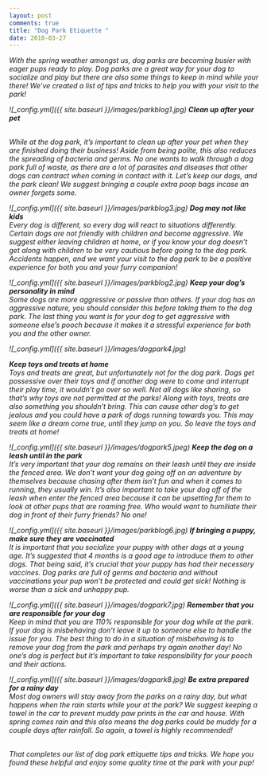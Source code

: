 ```yaml
---
layout: post
comments: true
title: "Dog Park Etiquette "
date: 2018-03-27
---
```

<i>With the spring weather amongst us, dog parks are becoming busier with eager pups ready to play. Dog parks are a great way for your dog to socialize and play but there are also some things to keep in mind while your there! We’ve created a list of tips and tricks to help you with your visit to the park!<i> 

![_config.yml]({{ site.baseurl }}/images/parkblog1.jpg)
**Clean up after your pet**

<br>While at the dog park, it’s important to clean up after your pet when they are finished doing their business! Aside from being polite, this also reduces the spreading of bacteria and germs. No one wants to walk through a dog park full of waste, as there are a lot of parasites and diseases that other dogs can contract when coming in contact with it. Let’s keep our dogs, and the park clean! We suggest bringing a couple extra poop bags incase an owner forgets some. 

![_config.yml]({{ site.baseurl }}/images/parkblog3.jpg)
**Dog may not like kids**
<br>Every dog is different, so every dog will react to situations differently. Certain dogs are not friendly with children and become aggressive. We suggest either leaving children at home, or if you know your dog doesn’t get along with children to be very cautious before going to the dog park. Accidents happen, and we want your visit to the dog park to be a positive experience for both you and your furry companion! 

![_config.yml]({{ site.baseurl }}/images/parkblog2.jpg)
**Keep your dog’s personality in mind** 
<br>Some dogs are more aggressive or passive than others. If your dog has an aggressive nature, you should consider this before taking them to the dog park. The last thing you want is for your dog to get aggressive with someone else’s pooch because it makes it a stressful experience for both you and the other owner. 

![_config.yml]({{ site.baseurl }}/images/dogpark4.jpg)

**Keep toys and treats at home**
<br>Toys and treats are great, but unfortunately not for the dog park. Dogs get possessive over their toys and if another dog were to come and interrupt their play time, it wouldn’t go over so well. Not all dogs like sharing, so that’s why toys are not permitted at the parks! Along with toys, treats are also something you shouldn’t bring. This can cause other dog’s to get jealous and you could have a park of dogs running towards you. This may seem like a dream come true, until they jump on you. So leave the toys and treats at home! 

![_config.yml]({{ site.baseurl }}/images/dogpark5.jpeg)
**Keep the dog on a leash until in the park**
<br>It’s very important that your dog remains on their leash until they are inside the fenced area. We don’t want your dog going off on an adventure by themselves because chasing after them isn’t fun and when it comes to running, they usually win. It’s also important to take your dog off of the leash when enter the fenced area because it can be upsetting for them to look at other pups that are roaming free. Who would want to humiliate their dog in front of their furry friends? No one! 

![_config.yml]({{ site.baseurl }}/images/parkblog6.jpg)
**If bringing a puppy, make sure they are vaccinated**
<br>It is important that you socialize your puppy with other dogs at a young age. It’s suggested that 4 months is a good age to introduce them to other dogs. That being said, it’s crucial that your puppy has had their necessary vaccines. Dog parks are full of germs and bacteria and without vaccinations your pup won’t be protected and could get sick! Nothing is worse than a sick and unhappy pup.

![_config.yml]({{ site.baseurl }}/images/dogpark7.jpg)
**Remember that you are responsible for your dog**
<br>Keep in mind that you are 110% responsible for your dog while at the park. If your dog is misbehaving don’t leave it up to someone else to handle the issue for you. The best thing to do in a situation of misbehaving is to remove your dog from the park and perhaps try again another day! No one’s dog is perfect but it’s important to take responsibility for your pooch and their actions.
	
![_config.yml]({{ site.baseurl }}/images/dogpark8.jpg)
**Be extra prepared for a rainy day**
<br>Most dog owners will stay away from the parks on a rainy day, but what happens when the rain starts while your at the park? We suggest keeping a towel in the car to prevent muddy paw prints in the car and house. With spring comes rain and this also means the dog parks could be muddy for a couple days after rainfall. So again, a towel is highly recommended!  

<br> That completes our list of dog park ettiquette tips and tricks. We hope you found these helpful and enjoy some quality time at the park with your pup!
